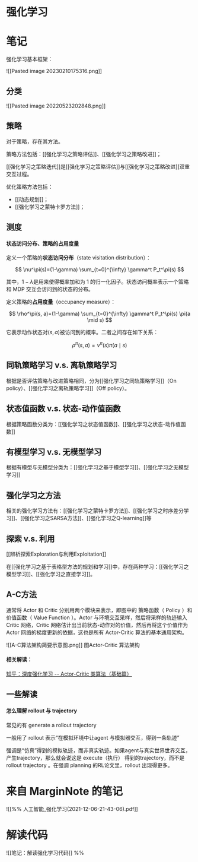# 强化学习



# 笔记


强化学习基本框架：

![[Pasted image 20230210175316.png]]



## 分类

![[Pasted image 20220523202848.png]]



## 策略

对于策略，存在其方法。

策略方法包括：[[强化学习之策略评估]]、[[强化学习之策略改进]]；

[[强化学习之策略迭代]]是[[强化学习之策略评估]]与[[强化学习之策略改进]]双重交互过程。




优化策略方法包括：
- [[动态规划]]；
- [[强化学习之蒙特卡罗方法]]；


## 测度

#### 状态访问分布、策略的占用度量

定义一个策略的**状态访问分布**（state visitation distribution）：

$$
\nu^\pi(s)=(1-\gamma) \sum_{t=0}^{\infty} \gamma^t P_t^\pi(s)
$$

其中，$1-\lambda$是用来使得概率加和为 1 的归一化因子。状态访问概率表示一个策略和 MDP 交互会访问到的状态的分布。

定义策略的**占用度量**（occupancy measure）：

$$
\rho^\pi(s, a)=(1-\gamma) \sum_{t=0}^{\infty} \gamma^t P_t^\pi(s) \pi(a \mid s)
$$

它表示动作状态对$(s,a)$被访问到的概率。二者之间存在如下关系：

$$
\rho^\pi(s, a)=\nu^\pi(s) \pi(a \mid s)
$$


## 同轨策略学习 v.s. 离轨策略学习

根据是否评估策略与改进策略相同，分为[[强化学习之同轨策略学习]]（On policy）、[[强化学习之离轨策略学习]]（Off policy）。

## 状态值函数 v.s. 状态-动作值函数

根据策略函数分类为：[[强化学习之状态值函数]]、[[强化学习之状态-动作值函数]]

## 有模型学习 v.s. 无模型学习

根据有模型与无模型分类为：[[强化学习之基于模型学习]]、[[强化学习之无模型学习]]

## 强化学习之方法

相关的强化学习方法有：[[强化学习之蒙特卡罗方法]]、[[强化学习之时序差分学习]]、[[强化学习之SARSA方法]]、[[强化学习之Q-learning]]等

## 探索 v.s. 利用

[[辨析探索Exploration与利用Exploitation]]


在[[强化学习之基于表格型方法的规划和学习]]中，存在两种学习：[[强化学习之模型学习]]、[[强化学习之直接学习]]。



## A-C方法

通常将 $\text{Actor}$ 和 $\text{Critic}$ 分别用两个模块来表示，即图中的 策略函数（ $\text{Policy}$ ）和价值函数（ $\text{Value Function}$ ）。$\text{Actor}$ 与环境交互采样，然后将采样的轨迹输入 $\text{Critic}$ 网络，$\text{Critic}$ 网络估计出当前状态-动作对的价值，然后再将这个价值作为 $\text{Actor}$ 网络的梯度更新的依据，这也是所有 $\text{Actor-Critic}$ 算法的基本通用架构。

![[A-C算法架构简要示意图.png]]
图$\text{Actor-Critic}$ 算法架构



#### 相关解读：

[知乎：深度强化学习 -- Actor-Critic 类算法（基础篇）](https://zhuanlan.zhihu.com/p/148489261)




## 一些解读


#### 怎么理解 rollout 与 trajectory

常见的有 generate a rollout trajectory 

一般用了 rollout 表示“在模拟环境中让agent 与模拟器交互，得到一条轨迹”

强调是“仿真”得到的模拟轨迹，而非真实轨迹。如果agent与真实世界世界交互，产生trajectory，那么就会说这是 execute（执行） 得到的trajectory，而不是 rollout trajectory 。在强调 planning 的RL论文里，rollout 出现得更多。


# 来自 MarginNote 的笔记

![[%% 人工智能_强化学习(2021-12-06-21-43-06).pdf]]




# 解读代码


![[笔记：解读强化学习代码]] %%
